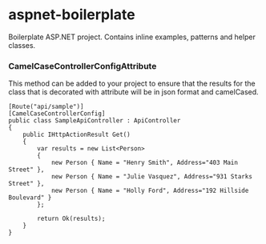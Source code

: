 # aspnet-boilerplate
Boilerplate ASP.NET project. Contains inline examples, patterns and helper classes. 

### CamelCaseControllerConfigAttribute
This method can be added to your project to ensure that the results for the class that is decorated with attribute will be in json format and camelCased.

```
[Route("api/sample")]
[CamelCaseControllerConfig]
public class SampleApiController : ApiController
{
    public IHttpActionResult Get()
    {
        var results = new List<Person>
        {
            new Person { Name = "Henry Smith", Address="403 Main Street" },
            new Person { Name = "Julie Vasquez", Address="931 Starks Street" },
            new Person { Name = "Holly Ford", Address="192 Hillside Boulevard" }
        };

        return Ok(results);
    }
}
```
